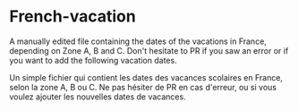 # French-vacation
A manually edited file containing the dates of the vacations in France, depending on Zone A, B and C.
Don't hesitate to PR if you saw an error or if you want to add the following vacation dates.

Un simple fichier qui contient les dates des vacances scolaires en France, selon la zone A, B ou C. 
Ne pas hésiter de PR en cas d'erreur, ou si vous voulez ajouter les nouvelles dates de vacances.